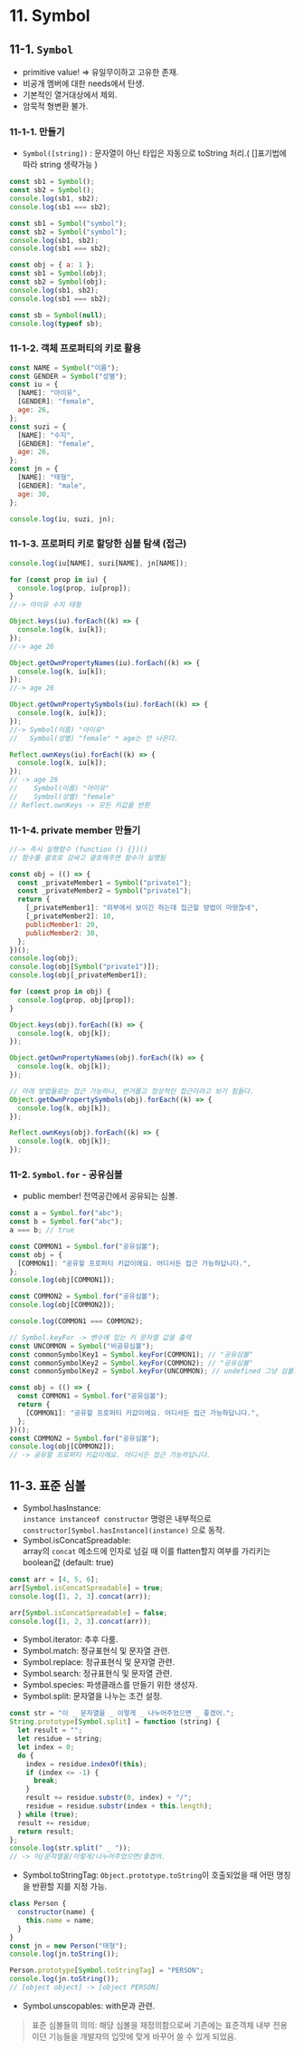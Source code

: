 # 11. Symbol

## 11-1. `Symbol`

- primitive value! => 유일무이하고 고유한 존재.
- 비공개 멤버에 대한 needs에서 탄생.
- 기본적인 열거대상에서 제외.
- 암묵적 형변환 불가.

### 11-1-1. 만들기

- `Symbol([string])` : 문자열이 아닌 타입은 자동으로 toString 처리.( []표기법에 따라 string 생략가능 )

```js
const sb1 = Symbol();
const sb2 = Symbol();
console.log(sb1, sb2);
console.log(sb1 === sb2);
```

```js
const sb1 = Symbol("symbol");
const sb2 = Symbol("symbol");
console.log(sb1, sb2);
console.log(sb1 === sb2);
```

```js
const obj = { a: 1 };
const sb1 = Symbol(obj);
const sb2 = Symbol(obj);
console.log(sb1, sb2);
console.log(sb1 === sb2);
```

```js
const sb = Symbol(null);
console.log(typeof sb);
```

### 11-1-2. 객체 프로퍼티의 키로 활용

```js
const NAME = Symbol("이름");
const GENDER = Symbol("성별");
const iu = {
  [NAME]: "아이유",
  [GENDER]: "female",
  age: 26,
};
const suzi = {
  [NAME]: "수지",
  [GENDER]: "female",
  age: 26,
};
const jn = {
  [NAME]: "태형",
  [GENDER]: "male",
  age: 30,
};

console.log(iu, suzi, jn);
```

### 11-1-3. 프로퍼티 키로 할당한 심볼 탐색 (접근)

```js
console.log(iu[NAME], suzi[NAME], jn[NAME]);

for (const prop in iu) {
  console.log(prop, iu[prop]);
}
//-> 아이유 수지 태형

Object.keys(iu).forEach((k) => {
  console.log(k, iu[k]);
});
//-> age 26

Object.getOwnPropertyNames(iu).forEach((k) => {
  console.log(k, iu[k]);
});
//-> age 26

Object.getOwnPropertySymbols(iu).forEach((k) => {
  console.log(k, iu[k]);
});
//-> Symbol(이름) "아이유"
//   Symbol(성별) "female" * age는 안 나온다.

Reflect.ownKeys(iu).forEach((k) => {
  console.log(k, iu[k]);
});
// -> age 26
//    Symbol(이름) "아이유"
//    Symbol(성별) "female"
// Reflect.ownKeys -> 모든 키값을 반환
```

### 11-1-4. private member 만들기

```js
//-> 즉시 실행함수 (function () {})()
// 함수를 괄호로 감싸고 괄호해주면 함수가 실행됨

const obj = (() => {
  const _privateMember1 = Symbol("private1");
  const _privateMember2 = Symbol("private1");
  return {
    [_privateMember1]: "외부에서 보이긴 하는데 접근할 방법이 마땅찮네",
    [_privateMember2]: 10,
    publicMember1: 20,
    publicMember2: 30,
  };
})();
console.log(obj);
console.log(obj[Symbol("private1")]);
console.log(obj[_privateMember1]);

for (const prop in obj) {
  console.log(prop, obj[prop]);
}

Object.keys(obj).forEach((k) => {
  console.log(k, obj[k]);
});

Object.getOwnPropertyNames(obj).forEach((k) => {
  console.log(k, obj[k]);
});

// 아래 방법들로는 접근 가능하나, 번거롭고 정상적인 접근이라고 보기 힘들다.
Object.getOwnPropertySymbols(obj).forEach((k) => {
  console.log(k, obj[k]);
});

Reflect.ownKeys(obj).forEach((k) => {
  console.log(k, obj[k]);
});
```

### 11-2. `Symbol.for` - 공유심볼

- public member! 전역공간에서 공유되는 심볼.

```js
const a = Symbol.for("abc");
const b = Symbol.for("abc");
a === b; // true

const COMMON1 = Symbol.for("공유심볼");
const obj = {
  [COMMON1]: "공유할 프로퍼티 키값이에요. 어디서든 접근 가능하답니다.",
};
console.log(obj[COMMON1]);

const COMMON2 = Symbol.for("공유심볼");
console.log(obj[COMMON2]);

console.log(COMMON1 === COMMON2);

// Symbol.keyFor -> 변수에 있는 키 문자열 값을 출력
const UNCOMMON = Symbol("비공유심볼");
const commonSymbolKey1 = Symbol.keyFor(COMMON1); // "공유심볼"
const commonSymbolKey2 = Symbol.keyFor(COMMON2); // "공유심볼"
const commonSymbolKey2 = Symbol.keyFor(UNCOMMON); // undefined 그냥 심볼로 만들었기 때문!
```

```js
const obj = (() => {
  const COMMON1 = Symbol.for("공유심볼");
  return {
    [COMMON1]: "공유할 프로퍼티 키값이에요. 어디서든 접근 가능하답니다.",
  };
})();
const COMMON2 = Symbol.for("공유심볼");
console.log(obj[COMMON2]);
// -> 공유할 프로퍼티 키값이에요. 어디서든 접근 가능하답니다.
```

## 11-3. 표준 심볼

- Symbol.hasInstance:  
  `instance instanceof constructor` 명령은 내부적으로 `constructor[Symbol.hasInstance](instance)` 으로 동작.
- Symbol.isConcatSpreadable:  
  array의 `concat` 메소드에 인자로 넘길 때 이를 flatten할지 여부를 가리키는 boolean값 (default: true)

```js
const arr = [4, 5, 6];
arr[Symbol.isConcatSpreadable] = true;
console.log([1, 2, 3].concat(arr));

arr[Symbol.isConcatSpreadable] = false;
console.log([1, 2, 3].concat(arr));
```

- Symbol.iterator: 추후 다룸.
- Symbol.match: 정규표현식 및 문자열 관련.
- Symbol.replace: 정규표현식 및 문자열 관련.
- Symbol.search: 정규표현식 및 문자열 관련.
- Symbol.species: 파생클래스를 만들기 위한 생성자.
- Symbol.split: 문자열을 나누는 조건 설정.

```js
const str = "이 _ 문자열을 _ 이렇게 _ 나누어주었으면 _ 좋겠어.";
String.prototype[Symbol.split] = function (string) {
  let result = "";
  let residue = string;
  let index = 0;
  do {
    index = residue.indexOf(this);
    if (index <= -1) {
      break;
    }
    result += residue.substr(0, index) + "/";
    residue = residue.substr(index + this.length);
  } while (true);
  result += residue;
  return result;
};
console.log(str.split(" _ "));
// -> 이/문자열을/이렇게/나누어주었으면/좋겠어.
```

- Symbol.toStringTag: `Object.prototype.toString`이 호출되었을 때 어떤 명칭을 반환할 지를 지정 가능.

```js
class Person {
  constructor(name) {
    this.name = name;
  }
}
const jn = new Person("태형");
console.log(jn.toString());

Person.prototype[Symbol.toStringTag] = "PERSON";
console.log(jn.toString());
// [object object] -> [object PERSON]
```

- Symbol.unscopables: with문과 관련.

> 표준 심볼들의 의의: 해당 심볼을 재정의함으로써 기존에는 표준객체 내부 전용이던 기능들을 개발자의 입맛에 맞게 바꾸어 쓸 수 있게 되었음.
